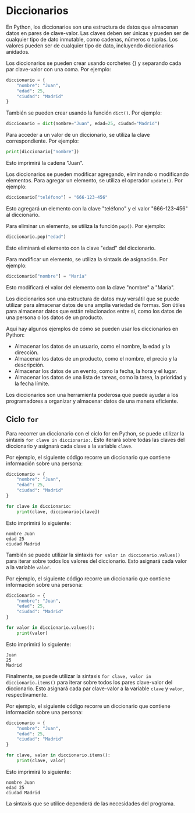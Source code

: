 # Diccionarios 

En Python, los diccionarios son una estructura de datos que almacenan datos en pares de clave-valor. Las claves deben ser únicas y pueden ser de cualquier tipo de dato inmutable, como cadenas, números o tuplas. Los valores pueden ser de cualquier tipo de dato, incluyendo diccionarios anidados.

Los diccionarios se pueden crear usando corchetes {} y separando cada par clave-valor con una coma. Por ejemplo:

```python
diccionario = {
    "nombre": "Juan",
    "edad": 25,
    "ciudad": "Madrid"
}
```

También se pueden crear usando la función `dict()`. Por ejemplo:

```python
diccionario = dict(nombre="Juan", edad=25, ciudad="Madrid")
```

Para acceder a un valor de un diccionario, se utiliza la clave correspondiente. Por ejemplo:

```python
print(diccionario["nombre"])
```

Esto imprimirá la cadena "Juan".

Los diccionarios se pueden modificar agregando, eliminando o modificando elementos. Para agregar un elemento, se utiliza el operador `update()`. Por ejemplo:

```python
diccionario["teléfono"] = "666-123-456"
```

Esto agregará un elemento con la clave "teléfono" y el valor "666-123-456" al diccionario.

Para eliminar un elemento, se utiliza la función `pop()`. Por ejemplo:

```python
diccionario.pop("edad")
```

Esto eliminará el elemento con la clave "edad" del diccionario.

Para modificar un elemento, se utiliza la sintaxis de asignación. Por ejemplo:

```python
diccionario["nombre"] = "María"
```

Esto modificará el valor del elemento con la clave "nombre" a "María".

Los diccionarios son una estructura de datos muy versátil que se puede utilizar para almacenar datos de una amplia variedad de formas. Son útiles para almacenar datos que están relacionados entre sí, como los datos de una persona o los datos de un producto.

Aquí hay algunos ejemplos de cómo se pueden usar los diccionarios en Python:

* Almacenar los datos de un usuario, como el nombre, la edad y la dirección.
* Almacenar los datos de un producto, como el nombre, el precio y la descripción.
* Almacenar los datos de un evento, como la fecha, la hora y el lugar.
* Almacenar los datos de una lista de tareas, como la tarea, la prioridad y la fecha límite.

Los diccionarios son una herramienta poderosa que puede ayudar a los programadores a organizar y almacenar datos de una manera eficiente.

## Ciclo `for`
Para recorrer un diccionario con el ciclo for en Python, se puede utilizar la sintaxis `for clave in diccionario:`. Esto iterará sobre todas las claves del diccionario y asignará cada clave a la variable `clave`.

Por ejemplo, el siguiente código recorre un diccionario que contiene información sobre una persona:

```python
diccionario = {
    "nombre": "Juan",
    "edad": 25,
    "ciudad": "Madrid"
}

for clave in diccionario:
    print(clave, diccionario[clave])
```

Esto imprimirá lo siguiente:

```
nombre Juan
edad 25
ciudad Madrid
```

También se puede utilizar la sintaxis `for valor in diccionario.values()` para iterar sobre todos los valores del diccionario. Esto asignará cada valor a la variable `valor`.

Por ejemplo, el siguiente código recorre un diccionario que contiene información sobre una persona:

```python
diccionario = {
    "nombre": "Juan",
    "edad": 25,
    "ciudad": "Madrid"
}

for valor in diccionario.values():
    print(valor)
```

Esto imprimirá lo siguiente:

```
Juan
25
Madrid
```

Finalmente, se puede utilizar la sintaxis `for clave, valor in diccionario.items()` para iterar sobre todos los pares clave-valor del diccionario. Esto asignará cada par clave-valor a la variable `clave` y `valor`, respectivamente.

Por ejemplo, el siguiente código recorre un diccionario que contiene información sobre una persona:

```python
diccionario = {
    "nombre": "Juan",
    "edad": 25,
    "ciudad": "Madrid"
}

for clave, valor in diccionario.items():
    print(clave, valor)
```

Esto imprimirá lo siguiente:

```
nombre Juan
edad 25
ciudad Madrid
```

La sintaxis que se utilice dependerá de las necesidades del programa.
